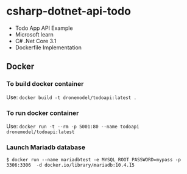 # csharp-dotnet-api-todo
- Todo App API Example
- Microsoft learn 
- C# .Net Core 3.1
- Dockerfile Implementation
## Docker
### To build docker container
Use:
`docker build -t dronemodel/todoapi:latest .`
### To run docker container
Use:
`docker run -t --rm -p 5001:80 --name todoapi dronemodel/todoapi:latest`
### Launch Mariadb database
`$ docker run --name mariadbtest -e MYSQL_ROOT_PASSWORD=mypass -p 3306:3306  -d docker.io/library/mariadb:10.4.15`


